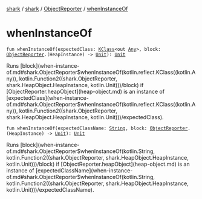[shark](../../index.md) / [shark](../index.md) / [ObjectReporter](index.md) / [whenInstanceOf](./when-instance-of.md)

# whenInstanceOf

`fun whenInstanceOf(expectedClass: `[`KClass`](https://kotlinlang.org/api/latest/jvm/stdlib/kotlin.reflect/-k-class/index.html)`<out `[`Any`](https://kotlinlang.org/api/latest/jvm/stdlib/kotlin/-any/index.html)`>, block: `[`ObjectReporter`](index.md)`.(HeapInstance) -> `[`Unit`](https://kotlinlang.org/api/latest/jvm/stdlib/kotlin/-unit/index.html)`): `[`Unit`](https://kotlinlang.org/api/latest/jvm/stdlib/kotlin/-unit/index.html)

Runs [block](when-instance-of.md#shark.ObjectReporter$whenInstanceOf(kotlin.reflect.KClass((kotlin.Any)), kotlin.Function2((shark.ObjectReporter, shark.HeapObject.HeapInstance, kotlin.Unit)))/block) if [ObjectReporter.heapObject](heap-object.md) is an instance of [expectedClass](when-instance-of.md#shark.ObjectReporter$whenInstanceOf(kotlin.reflect.KClass((kotlin.Any)), kotlin.Function2((shark.ObjectReporter, shark.HeapObject.HeapInstance, kotlin.Unit)))/expectedClass).

`fun whenInstanceOf(expectedClassName: `[`String`](https://kotlinlang.org/api/latest/jvm/stdlib/kotlin/-string/index.html)`, block: `[`ObjectReporter`](index.md)`.(HeapInstance) -> `[`Unit`](https://kotlinlang.org/api/latest/jvm/stdlib/kotlin/-unit/index.html)`): `[`Unit`](https://kotlinlang.org/api/latest/jvm/stdlib/kotlin/-unit/index.html)

Runs [block](when-instance-of.md#shark.ObjectReporter$whenInstanceOf(kotlin.String, kotlin.Function2((shark.ObjectReporter, shark.HeapObject.HeapInstance, kotlin.Unit)))/block) if [ObjectReporter.heapObject](heap-object.md) is an instance of [expectedClassName](when-instance-of.md#shark.ObjectReporter$whenInstanceOf(kotlin.String, kotlin.Function2((shark.ObjectReporter, shark.HeapObject.HeapInstance, kotlin.Unit)))/expectedClassName).

